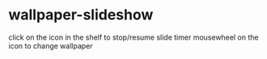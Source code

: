 # wallpaper-slideshow

click on the icon in the shelf to stop/resume slide timer
mousewheel on the icon to change wallpaper
